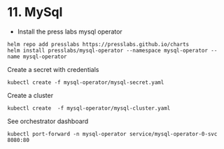 # 11. MySql

* Install the press labs mysql operator

```
helm repo add presslabs https://presslabs.github.io/charts
helm install presslabs/mysql-operator --namespace mysql-operator --name mysql-operator
```

Create a secret with credentials

```
kubectl create -f mysql-operator/mysql-secret.yaml
```

Create a cluster

```
kubectl create  -f mysql-operator/mysql-cluster.yaml
```

See orchestrator dashboard

```
kubectl port-forward -n mysql-operator service/mysql-operator-0-svc 8080:80
```
